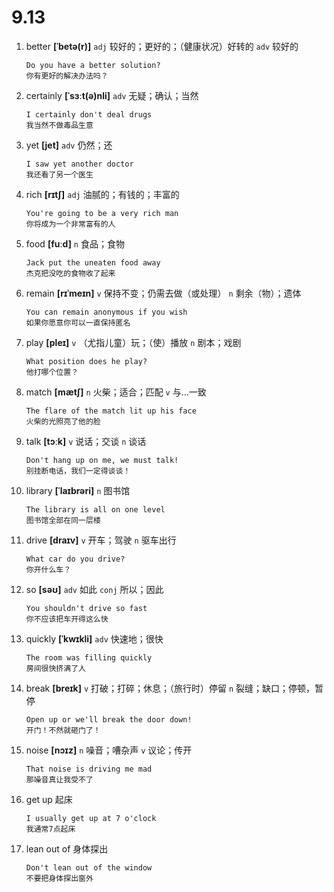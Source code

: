 # 9.13

1. better **[ˈbetə(r)]** `adj` 较好的；更好的；（健康状况）好转的 `adv` 较好的

   ```
   Do you have a better solution?
   你有更好的解决办法吗？
   ```

2. certainly **[ˈsɜːt(ə)nli]** `adv` 无疑；确认；当然

   ```
   I certainly don't deal drugs
   我当然不做毒品生意
   ```

3. yet **[jet]** `adv` 仍然；还

   ```
   I saw yet another doctor
   我还看了另一个医生
   ```

4. rich **[rɪtʃ]** `adj` 油腻的；有钱的；丰富的

   ```
   You're going to be a very rich man
   你将成为一个非常富有的人
   ```

5. food **[fuːd]** `n` 食品；食物

   ```
   Jack put the uneaten food away
   杰克把没吃的食物收了起来
   ```

6. remain **[rɪˈmeɪn]** `v` 保持不变；仍需去做（或处理） `n` 剩余（物）；遗体

   ```
   You can remain anonymous if you wish
   如果你愿意你可以一直保持匿名
   ```

7. play **[pleɪ]** `v` （尤指儿童）玩；（使）播放 `n` 剧本；戏剧

   ```
   What position does he play?
   他打哪个位置？
   ```

8. match **[mætʃ]** `n` 火柴；适合；匹配 `v` 与...一致

   ```
   The flare of the match lit up his face
   火柴的光照亮了他的脸
   ```

9. talk **[tɔːk]** `v` 说话；交谈 `n` 谈话

   ```
   Don't hang up on me, we must talk!
   别挂断电话，我们一定得谈谈！
   ```

10. library **[ˈlaɪbrəri]** `n` 图书馆

    ```
    The library is all on one level
    图书馆全部在同一层楼
    ```

11. drive **[draɪv]** `v` 开车；驾驶 `n` 驱车出行

    ```
    What car do you drive?
    你开什么车？
    ```

12. so **[səʊ]** `adv` 如此 `conj` 所以；因此

    ```
    You shouldn't drive so fast
    你不应该把车开得这么快
    ```

13. quickly **[ˈkwɪkli]** `adv` 快速地；很快

    ```
    The room was filling quickly
    房间很快挤满了人
    ```

14. break **[breɪk]** `v` 打破；打碎；休息；（旅行时）停留 `n` 裂缝；缺口；停顿，暂停

    ```
    Open up or we'll break the door down!
    开门！不然就砸门了！
    ```

15. noise **[nɔɪz]** `n` 噪音；嘈杂声 `v` 议论；传开

    ```
    That noise is driving me mad
    那噪音真让我受不了
    ```

16. get up 起床

    ```
    I usually get up at 7 o'clock
    我通常7点起床
    ```

17. lean out of 身体探出

    ```
    Don't lean out of the window
    不要把身体探出窗外
    ```
